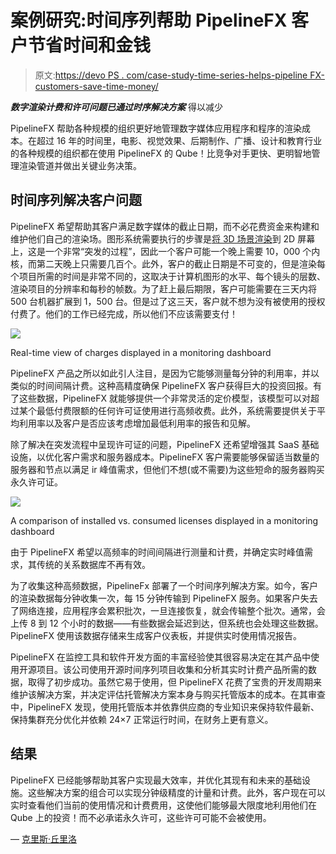 # 案例研究:时间序列帮助 PipelineFX 客户节省时间和金钱

> 原文:[https://devo PS . com/case-study-time-series-helps-pipeline FX-customers-save-time-money/](https://devops.com/case-study-time-series-helps-pipelinefx-customers-save-time-money/)

***数字渲染计费和许可问题已通过时序解决方案*** 得以减少

PipelineFX 帮助各种规模的组织更好地管理数字媒体应用程序和程序的渲染成本。在超过 16 年的时间里，电影、视觉效果、后期制作、广播、设计和教育行业的各种规模的组织都在使用 PipelineFX 的 Qube！比竞争对手更快、更明智地管理渲染管道并做出关键业务决策。

## 时间序列解决客户问题

PipelineFX 希望帮助其客户满足数字媒体的截止日期，而不必花费资金来构建和维护他们自己的渲染场。图形系统需要执行的步骤是[将 3D 场景渲染](https://en.wikipedia.org/wiki/Rendering_(computer_graphics))到 2D 屏幕上，这是一个非常“突发的过程”，因此一个客户可能一个晚上需要 10，000 个内核，而第二天晚上只需要几百个。此外，客户的截止日期是不可变的，但是渲染每个项目所需的时间是非常不同的，这取决于计算机图形的水平、每个镜头的层数、渲染项目的分辨率和每秒的帧数。为了赶上最后期限，客户可能需要在三天内将 500 台机器扩展到 1，500 台。但是过了这三天，客户就不想为没有被使用的授权付费了。他们的工作已经完成，所以他们不应该需要支付！

![](../Images/79b3fb39a97fc6d1c2ae58f6bbbf5d7b.png)

Real-time view of charges displayed in a monitoring dashboard

PipelineFX 产品之所以如此引人注目，是因为它能够测量每分钟的利用率，并以类似的时间间隔计费。这种高精度确保 PipelineFX 客户获得巨大的投资回报。有了这些数据，PipelineFX 就能够提供一个非常灵活的定价模型，该模型可以对超过某个最低付费限额的任何许可证使用进行高频收费。此外，系统需要提供关于平均利用率以及客户是否应该考虑增加最低利用率的报告和见解。

除了解决在突发流程中呈现许可证的问题，PipelineFX 还希望增强其 SaaS 基础设施，以优化客户需求和服务器成本。PipelineFX 客户需要能够保留适当数量的服务器和节点以满足 ir 峰值需求，但他们不想(或不需要)为这些短命的服务器购买永久许可证。

![](../Images/106eeca792cc11727e939fd883260d50.png)

A comparison of installed vs. consumed licenses displayed in a monitoring dashboard

由于 PipelineFX 希望以高频率的时间间隔进行测量和计费，并确定实时峰值需求，其传统的关系数据库不再有效。

为了收集这种高频数据，PipelineFx 部署了一个时间序列解决方案。如今，客户的渲染数据每分钟收集一次，每 15 分钟传输到 PipelineFX 服务。如果客户失去了网络连接，应用程序会累积批次，一旦连接恢复，就会传输整个批次。通常，会上传 8 到 12 个小时的数据——有些数据会延迟到达，但系统也会处理这些数据。PipelineFX 使用该数据存储来生成客户仪表板，并提供实时使用情况报告。

PipelineFX 在监控工具和软件开发方面的丰富经验使其很容易决定在其产品中使用开源项目。该公司使用开源时间序列项目收集和分析其实时计费产品所需的数据，取得了初步成功。虽然它易于使用，但 PipelineFX 花费了宝贵的开发周期来维护该解决方案，并决定评估托管解决方案本身与购买托管版本的成本。在其审查中，PipelineFX 发现，使用托管版本并依靠供应商的专业知识来保持软件最新、保持集群充分优化并依赖 24×7 正常运行时间，在财务上更有意义。

## 结果

PipelineFX 已经能够帮助其客户实现最大效率，并优化其现有和未来的基础设施。这些解决方案的组合可以实现分钟级精度的计量和计费。此外，客户现在可以实时查看他们当前的使用情况和计费费用，这使他们能够最大限度地利用他们在 Qube 上的投资！而不必承诺永久许可，这些许可可能不会被使用。

— [克里斯·丘里洛](https://devops.com/author/chris-churilo/)